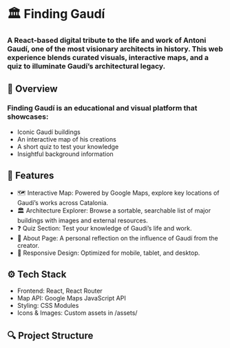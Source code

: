 # 🏛️ Finding Gaudí
### A React-based digital tribute to the life and work of Antoni Gaudí, one of the most visionary architects in history. This web experience blends curated visuals, interactive maps, and a quiz to illuminate Gaudí’s architectural legacy.


## 📌 Overview
### Finding Gaudí is an educational and visual platform that showcases:
- Iconic Gaudí buildings
- An interactive map of his creations
- A short quiz to test your knowledge
- Insightful background information


## 🧠 Features
- 🗺️ Interactive Map: Powered by Google Maps, explore key locations of Gaudí’s works across Catalonia.
- 🏛️ Architecture Explorer: Browse a sortable, searchable list of major buildings with images and external resources.
- ❓ Quiz Section: Test your knowledge of Gaudí’s life and work.
- 📜 About Page: A personal reflection on the influence of Gaudí from the creator.
- 📱 Responsive Design: Optimized for mobile, tablet, and desktop.


## ⚙️ Tech Stack
- Frontend: React, React Router
- Map API: Google Maps JavaScript API
- Styling: CSS Modules
- Icons & Images: Custom assets in /assets/


## 🔍 Project Structure
